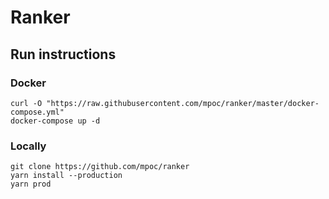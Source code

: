 # Ranker

## Run instructions

### Docker

    curl -O "https://raw.githubusercontent.com/mpoc/ranker/master/docker-compose.yml"
    docker-compose up -d

### Locally

    git clone https://github.com/mpoc/ranker
    yarn install --production
    yarn prod

